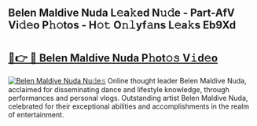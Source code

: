 ## Belen Maldive Nuda L𝚎a𝚔ed N𝚞𝚍e - Part-AfV Vi𝚍𝚎o P𝚑𝚘tos - H𝚘𝚝 O𝚗𝚕yf𝚊ns L𝚎a𝚔s Eb9Xd

# <h2><a href="http://kfcd49n.oniu.top/?m=Belen+Maldive+Nuda">🔗👉 🔴 Belen Maldive Nuda P𝚑ot𝚘𝚜 V𝚒d𝚎o</a></h2>

[![Belen Maldive Nuda Nu𝚍e𝚜](https://i.imgur.com/0qMVB7G.gif)](http://kfcd49n.oniu.top/?m=Belen+Maldive+Nuda)
Online thought leader Belen Maldive Nuda, acclaimed for disseminating dance and lifestyle knowledge, through performances and personal vlogs. Outstanding artist Belen Maldive Nuda, celebrated for their exceptional abilities and accomplishments in the realm of entertainment.  
